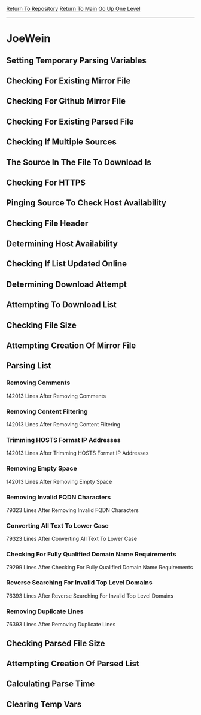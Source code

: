 [Return To Repository](https://github.com/deathbybandaid/piholeparser/)
[Return To Main](https://github.com/deathbybandaid/piholeparser/blob/master/RecentRunLogs/Mainlog.md)
[Go Up One Level](https://github.com/deathbybandaid/piholeparser/blob/master/RecentRunLogs/TopLevelScripts/30-Processing-External-Blacklists.md)
____________________________________
# JoeWein
## Setting Temporary Parsing Variables
## Checking For Existing Mirror File
## Checking For Github Mirror File
## Checking For Existing Parsed File
## Checking If Multiple Sources
## The Source In The File To Download Is
## Checking For HTTPS
## Pinging Source To Check Host Availability
## Checking File Header
## Determining Host Availability
## Checking If List Updated Online
## Determining Download Attempt
## Attempting To Download List
## Checking File Size
## Attempting Creation Of Mirror File
## Parsing List
### Removing Comments
142013 Lines After Removing Comments
### Removing Content Filtering
142013 Lines After Removing Content Filtering
### Trimming HOSTS Format IP Addresses
142013 Lines After Trimming HOSTS Format IP Addresses
### Removing Empty Space
142013 Lines After Removing Empty Space
### Removing Invalid FQDN Characters
79323 Lines After Removing Invalid FQDN Characters
### Converting All Text To Lower Case
79323 Lines After Converting All Text To Lower Case
### Checking For Fully Qualified Domain Name Requirements
79299 Lines After Checking For Fully Qualified Domain Name Requirements
### Reverse Searching For Invalid Top Level Domains
76393 Lines After Reverse Searching For Invalid Top Level Domains
### Removing Duplicate Lines
76393 Lines After Removing Duplicate Lines
## Checking Parsed File Size
## Attempting Creation Of Parsed List
## Calculating Parse Time
## Clearing Temp Vars
